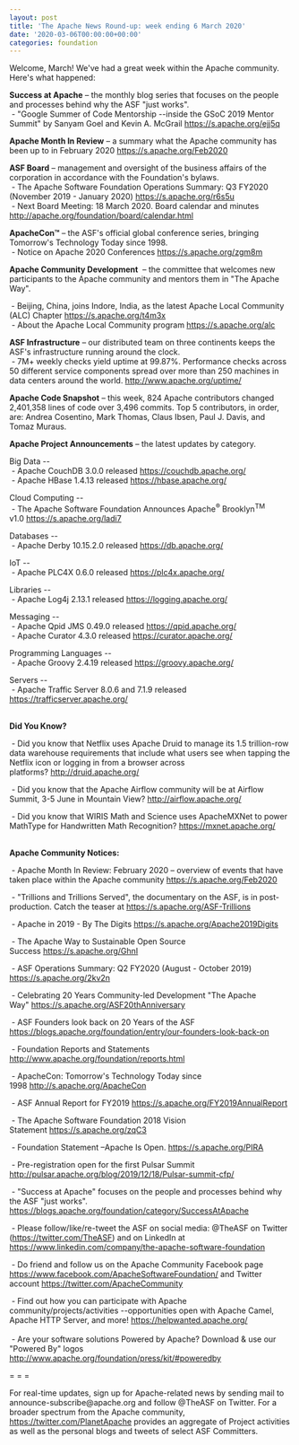 ```yaml
---
layout: post
title: 'The Apache News Round-up: week ending 6 March 2020'
date: '2020-03-06T00:00:00+00:00'
categories: foundation
---
```

<p></p><p>Welcome, March! We've had a great week within the Apache community. Here's what happened:</p> 
  <p><b>Success at <span class="il">Apache</span></b> – the monthly blog series that focuses on the people and processes behind why the ASF "just works".<br>&nbsp;- "Google Summer of Code Mentorship --inside the GSoC 2019 Mentor Summit" by Sanyam Goel and Kevin A. McGrail <a href="https://s.apache.org/ejj5q" target="_blank">https://s.apache.org/ejj5q</a>&nbsp; &nbsp; </p><p><b>Apache Month In Review</b> – a summary what the Apache community has been up to in February 2020&nbsp;<a href="https://s.apache.org/Feb2020" rel="noreferrer" target="_blank" data-saferedirecturl="https://www.google.com/url?q=https://s.apache.org/Feb2020&amp;source=gmail&amp;ust=1583484094721000&amp;usg=AFQjCNEcrF84phnFDjqgxxynwdvD0DzVgw">https://s.apache.org/Feb2020</a></p><strong>ASF Board</strong> – management and oversight of the business affairs of the corporation in accordance with the Foundation's bylaws.<br>&nbsp;- The Apache Software Foundation Operations Summary: Q3 FY2020 (November 2019 - January 2020) <a href="https://s.apache.org/r6s5u" target="_blank">https://s.apache.org/r6s5u</a> <br>&nbsp;- Next Board Meeting: 18 March 2020. Board calendar and minutes <a href="http://apache.org/foundation/board/calendar.html">http://apache.org/foundation/board/calendar.html</a><p></p><p><strong>ApacheCon™</strong> – the ASF's official global conference series, bringing Tomorrow's Technology Today since 1998.<br>&nbsp;-&nbsp;Notice on Apache 2020 Conferences <a href="https://s.apache.org/zgm8m" target="_blank">https://s.apache.org/zgm8m</a></p><p><b>Apache Community Development</b>&nbsp;&nbsp;–&nbsp;the committee that welcomes new participants to the Apache community and mentors them in "The Apache Way".<br></p><p><b>&nbsp;</b>- Beijing, China, joins Indore, India, as the latest Apache Local Community (ALC)&nbsp;Chapter <a href="https://s.apache.org/t4m3x" target="_blank">https://s.apache.org/t4m3x</a><a href="https://s.apache.org/t4m3x" target="_blank" style="background-color: rgb(255, 255, 255);"></a><br>&nbsp;- About the Apache Local Community program <a href="https://s.apache.org/alc" target="_blank">https://s.apache.org/alc</a></p><p><strong>ASF Infrastructure</strong> – our distributed team on three continents keeps the ASF's infrastructure running around the clock.<br>&nbsp;-
 7M+ weekly checks yield uptime at 99.87%. Performance checks across 50 
different service components spread over more than 250 machines in data 
centers around the world.&nbsp;<a href="http://www.apache.org/uptime/">http://www.apache.org/uptime/</a></p> 
  <p><strong>Apache Code Snapshot</strong> – this week, 824 Apache contributors changed 2,401,358 lines of code over 3,496 commits. Top 5 contributors, in order, are: Andrea Cosentino, Mark Thomas, Claus Ibsen, Paul J. Davis, and Tomaz Muraus.&nbsp; &nbsp; <br></p> 
  <p><strong>Apache Project Announcements</strong>&nbsp;– the latest updates by category. 
  </p> <span class="il"> 
    <p>Big Data --<br>&nbsp;- Apache CouchDB 3.0.0 released <a href="https://couchdb.apache.org/" target="_blank">https://couchdb.apache.org/</a><br>&nbsp;- Apache <span class="il">HBase</span> 1.4.13 released <a href="https://hbase.apache.org/" rel="noreferrer" target="_blank" data-saferedirecturl="https://www.google.com/url?q=https://hbase.apache.org/&amp;source=gmail&amp;ust=1583493344561000&amp;usg=AFQjCNEsRrElbqplhOpwjQy_O-hu2yFjIQ">https://<span class="il">hbase</span>.apache.org/</a></p></span> 
  <p>Cloud Computing --<br>&nbsp;-&nbsp;<span style="font-size: 14px;">The Apache Software Foundation Announces Apache<sup>®</sup> Brooklyn<sup>TM</sup> v1.0</span>&nbsp;<a href="https://s.apache.org/ladi7" target="_blank">https://s.apache.org/ladi7</a></p><p><span>Databases --<br>
&nbsp;- <span class="il">Apache</span> <span class="il">Derby</span> 10.15.2.0 released <a href="https://db.apache.org/" rel="noreferrer" target="_blank" data-saferedirecturl="https://www.google.com/url?q=https://db.apache.org/&amp;source=gmail&amp;ust=1583491879890000&amp;usg=AFQjCNERlONX9DPr59DuNir4ms1u3m4VpQ">https://db.<span class="il">apache</span>.org/</a></span><span> </span></p> 
  <p><span>IoT --<br>&nbsp;- Apache PLC4X 0.6.0 released <a href="https://plc4x.apache.org/" target="_blank">https://plc4x.apache.org/</a> &nbsp; </span></p><p>Libraries --<br>&nbsp;- Apache Log4j 2.13.1 released <a href="https://logging.apache.org/" target="_blank">https://logging.apache.org/</a></p><p>Messaging --<br>
&nbsp;- <span class="il">Apache</span> <span class="il">Qpid</span> <span class="il">JMS</span> 0.49.0 released <a href="https://qpid.apache.org/" target="_blank">https://qpid.apache.org/</a><br>&nbsp;- Apache Curator 4.3.0 released <a href="https://curator.apache.org/" target="_blank">https://curator.apache.org/</a> <br></p><p>Programming Languages --<br>
&nbsp;- Apache <span class="il">Groovy</span> 2.4.19 released <a href="https://groovy.apache.org/" rel="noreferrer" target="_blank" data-saferedirecturl="https://www.google.com/url?q=https://groovy.apache.org/&amp;source=gmail&amp;ust=1583557497200000&amp;usg=AFQjCNH--7O8sp3V1EC2in3RqvNg6PE3Ag">https://<span class="il">groovy</span>.apache.org/</a></p><p>Servers --<br>
&nbsp;- Apache Traffic Server 8.0.6 and 7.1.9 released <a href="https://trafficserver.apache.org/" target="_blank">https://trafficserver.apache.org/</a> <br></p> 
  <p><strong><br>Did You Know?</strong></p> 
  <p>&nbsp;- Did you know that <span style="font-size: 14px;">N</span>etflix uses Apache Druid to manage its 1.5 trillion-row data warehouse requirements that include what users see when tapping the Netflix icon or logging in from a browser across platforms?&nbsp;<a href="http://druid.apache.org/" target="_blank">http://druid.apache.org/</a></p><p>&nbsp;- Did you know that the Apache Airflow community will be at Airflow Summit, 3-5 June in Mountain View?&nbsp;<a href="http://airflow.apache.org/" target="_blank">http://airflow.apache.org/</a><br></p> 
  <p>&nbsp;- Did you know that WIRIS Math and Science uses ApacheMXNet to power MathType for Handwritten Math Recognition?&nbsp;<a href="https://mxnet.apache.org/" target="_blank">https://mxnet.apache.org/</a></p> 
  <p><strong><br>Apache Community Notices:</strong></p> 
  <p>&nbsp;-&nbsp;Apache Month In Review: February 2020 – overview of events that have taken place within the Apache community <a href="https://s.apache.org/1bbb1">https://s.apache.org/Feb2020</a> </p> 
  <p>&nbsp;- "Trillions and Trillions Served", the documentary on the ASF, is in post-production. Catch the teaser at&nbsp;<a href="https://s.apache.org/ASF-Trillions">https://s.apache.org/ASF-Trillions</a> </p> 
  <p>&nbsp;- Apache in 2019 - By The Digits&nbsp;<a href="https://s.apache.org/Apache2019Digits">https://s.apache.org/Apache2019Digits</a> </p> 
  <p>&nbsp;- The Apache Way to Sustainable Open Source Success&nbsp;<a href="https://s.apache.org/GhnI">https://s.apache.org/GhnI</a></p> 
  <p>&nbsp;- ASF Operations Summary: Q2 FY2020 (August - October 2019) <a href="https://s.apache.org/2kv2n">https://s.apache.org/2kv2n</a></p> 
  <p>&nbsp;- Celebrating 20 Years Community-led Development "The Apache Way"&nbsp;<a href="https://s.apache.org/ASF20thAnniversary">https://s.apache.org/ASF20thAnniversary</a></p> 
  <p>&nbsp;- ASF Founders look back on 20 Years of the ASF <a href="https://blogs.apache.org/foundation/entry/our-founders-look-back-on">https://blogs.apache.org/foundation/entry/our-founders-look-back-on</a></p> 
  <p>&nbsp;- Foundation Reports and Statements <a href="http://www.apache.org/foundation/reports.html">http://www.apache.org/foundation/reports.html</a></p> 
  <p>&nbsp;- ApacheCon: Tomorrow's Technology Today since 1998&nbsp;<a href="http://s.apache.org/ApacheCon">http://s.apache.org/ApacheCon</a></p> 
  <p>&nbsp;- ASF Annual Report for FY2019&nbsp;<a href="https://s.apache.org/FY2019AnnualReport">https://s.apache.org/FY2019AnnualReport</a></p> 
  <p>&nbsp;- The Apache Software Foundation 2018 Vision Statement&nbsp;<a href="https://s.apache.org/zqC3">https://s.apache.org/zqC3</a></p> 
  <p>&nbsp;- Foundation Statement –Apache Is Open.&nbsp;<a href="https://s.apache.org/PIRA">https://s.apache.org/PIRA</a></p> 
  <p>&nbsp;- Pre-registration open for the first Pulsar Summit <a href="http://pulsar.apache.org/blog/2019/12/18/Pulsar-summit-cfp/">http://pulsar.apache.org/blog/2019/12/18/Pulsar-summit-cfp/</a> </p> 
  <div> 
    <p>&nbsp;- "Success at Apache" focuses on the people and processes behind why the ASF "just works". <a href="https://blogs.apache.org/foundation/category/SuccessAtApache">https://blogs.apache.org/foundation/category/SuccessAtApache</a></p> 
  </div> 
  <div> 
    <p>&nbsp;- Please follow/like/re-tweet the ASF on social media: @TheASF on Twitter (<a href="https://twitter.com/TheASF">https://twitter.com/TheASF</a>) and on LinkedIn at <a href="https://www.linkedin.com/company/the-apache-software-foundation">https://www.linkedin.com/company/the-apache-software-foundation</a></p> 
    <p>&nbsp;- Do friend and follow us on the Apache Community Facebook page <a href="https://www.facebook.com/ApacheSoftwareFoundation/">https://www.facebook.com/ApacheSoftwareFoundation/</a> and Twitter account <a href="https://twitter.com/ApacheCommunity">https://twitter.com/ApacheCommunity</a></p> 
  </div> <span class="LrzXr"></span><span class="LrzXr"></span> 
  <div>&nbsp;- Find out how you can participate with Apache 
community/projects/activities --opportunities open with Apache Camel, 
Apache HTTP Server, and more! <a href="https://helpwanted.apache.org/">https://helpwanted.apache.org/</a></div> 
  <div><br>&nbsp;- Are your software solutions Powered by Apache? Download &amp; use our "Powered By" logos <a href="http://www.apache.org/foundation/press/kit/#poweredby">http://www.apache.org/foundation/press/kit/#poweredby</a></div> 
  <div> 
    <p>= = =</p> 
    <p>For real-time updates, sign up for Apache-related news by sending
 mail to announce-subscribe@apache.org and follow @TheASF on Twitter. 
For a broader spectrum from the Apache community, <a href="https://twitter.com/PlanetApache">https://twitter.com/PlanetApache</a> provides an aggregate of Project activities as well as the personal blogs and tweets of select ASF Committers.</p> 
  </div> 
  <p> </p><p></p>
